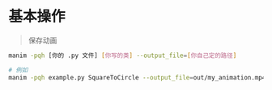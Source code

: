# 基本操作


>保存动画
```sh
manim -pqh [你的 .py 文件] [你写的类] --output_file=[你自己定的路径]

# 例如
manim -pqh example.py SquareToCircle --output_file=out/my_animation.mp4
```